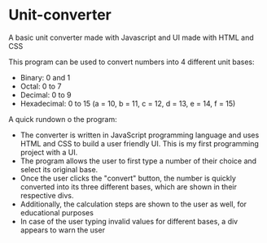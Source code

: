 # Unit-converter
A basic unit converter made with Javascript and UI made with HTML and CSS

This program can be used to convert numbers into 4 different unit bases:

- Binary: 0 and 1
- Octal: 0 to 7
- Decimal: 0 to 9
- Hexadecimal: 0 to 15 (a = 10, b = 11, c = 12, d = 13, e = 14, f = 15)

A quick rundown o the program:

- The converter is written in JavaScript programming language and uses HTML and CSS to build a user friendly UI. This is my first programming project with a UI.
- The program allows the user to first type a number of their choice and select its original base.
- Once the user clicks the "convert" button, the number is quickly converted into its three different bases, which are shown in their respective divs.
- Additionally, the calculation steps are shown to the user as well, for educational purposes
- In case of the user typing invalid values for different bases, a div appears to warn the user
